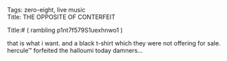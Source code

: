 Tags: zero-eight, live music  
Title: THE OPPOSITE OF CONTERFEIT  
  
Title:# ( rambling p1nt7f579S1uexhnwo1 )  
  
that is what i want. and a black t-shirt which they were not offering for sale. hercule™ forfeited the halloumi today damners...  
